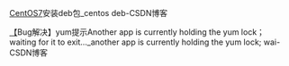 [CentOS7](https://blog.csdn.net/Iamzhouyd/article/details/105461057)安装deb包_centos deb-CSDN博客
 
[【](https://blog.csdn.net/Dan1374219106/article/details/112450922)Bug解决】yum提示Another app is currently holding the yum lock； waiting for it to exit..._another app is currently holding the yum lock; wai-CSDN博客